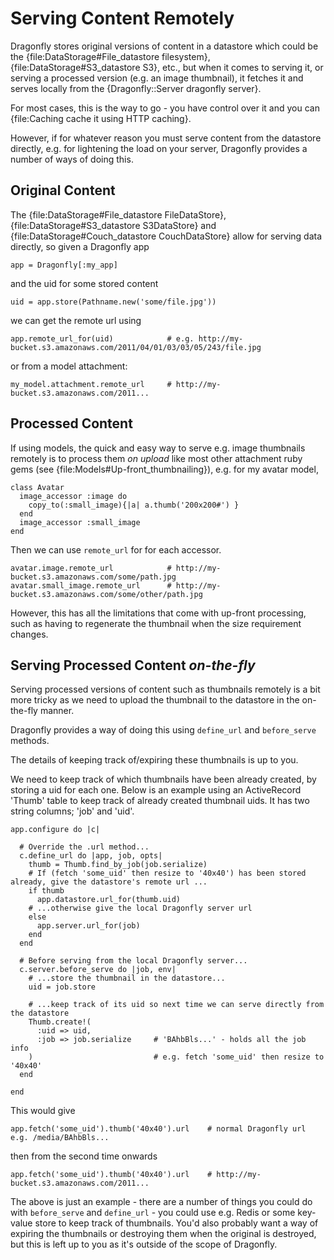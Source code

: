 Serving Content Remotely
========================

Dragonfly stores original versions of content in a datastore which could be the {file:DataStorage#File\_datastore filesystem},
{file:DataStorage#S3\_datastore S3}, etc., but when it comes to serving it, or serving a processed version
(e.g. an image thumbnail), it fetches it and serves locally from the {Dragonfly::Server dragonfly server}.

For most cases, this is the way to go - you have control over it and you can {file:Caching cache it using HTTP caching}.

However, if for whatever reason you must serve content from the datastore directly, e.g. for lightening the load on your server, Dragonfly
provides a number of ways of doing this.

Original Content
----------------
The {file:DataStorage#File\_datastore FileDataStore}, {file:DataStorage#S3\_datastore S3DataStore} and
{file:DataStorage#Couch\_datastore CouchDataStore} allow for serving data directly, so given a Dragonfly app

    app = Dragonfly[:my_app]

and the uid for some stored content

    uid = app.store(Pathname.new('some/file.jpg'))

we can get the remote url using

    app.remote_url_for(uid)            # e.g. http://my-bucket.s3.amazonaws.com/2011/04/01/03/03/05/243/file.jpg

or from a model attachment:

    my_model.attachment.remote_url     # http://my-bucket.s3.amazonaws.com/2011...

Processed Content
-----------------
If using models, the quick and easy way to serve e.g. image thumbnails remotely is to process them _on upload_
like most other attachment ruby gems (see {file:Models#Up-front_thumbnailing}),
e.g. for my avatar model,

    class Avatar
      image_accessor :image do
        copy_to(:small_image){|a| a.thumb('200x200#') }
      end
      image_accessor :small_image
    end

Then we can use `remote_url` for for each accessor.

    avatar.image.remote_url            # http://my-bucket.s3.amazonaws.com/some/path.jpg
    avatar.small_image.remote_url      # http://my-bucket.s3.amazonaws.com/some/other/path.jpg

However, this has all the limitations that come with up-front processing, such as having to regenerate the thumbnail when the size requirement changes.

Serving Processed Content *on-the-fly*
--------------------------------------
Serving processed versions of content such as thumbnails remotely is a bit more tricky as we need to upload the thumbnail
to the datastore in the on-the-fly manner.

Dragonfly provides a way of doing this using `define_url` and `before_serve` methods.

The details of keeping track of/expiring these thumbnails is up to you.

We need to keep track of which thumbnails have been already created, by storing a uid for each one.
Below is an example using an ActiveRecord 'Thumb' table to keep track of already created thumbnail uids.
It has two string columns; 'job' and 'uid'.

    app.configure do |c|
  
      # Override the .url method...
      c.define_url do |app, job, opts|
        thumb = Thumb.find_by_job(job.serialize)
        # If (fetch 'some_uid' then resize to '40x40') has been stored already, give the datastore's remote url ...
        if thumb
          app.datastore.url_for(thumb.uid)
        # ...otherwise give the local Dragonfly server url
        else
          app.server.url_for(job)
        end
      end

      # Before serving from the local Dragonfly server...
      c.server.before_serve do |job, env|
        # ...store the thumbnail in the datastore...
        uid = job.store
        
        # ...keep track of its uid so next time we can serve directly from the datastore
        Thumb.create!(
          :uid => uid,
          :job => job.serialize     # 'BAhbBls...' - holds all the job info
        )                           # e.g. fetch 'some_uid' then resize to '40x40'
      end
  
    end

This would give

    app.fetch('some_uid').thumb('40x40').url    # normal Dragonfly url e.g. /media/BAhbBls...
    
then from the second time onwards
    
    app.fetch('some_uid').thumb('40x40').url    # http://my-bucket.s3.amazonaws.com/2011...

The above is just an example - there are a number of things you could do with `before_serve` and `define_url` -
you could use e.g. Redis or some key-value store to keep track of thumbnails.
You'd also probably want a way of expiring the thumbnails or destroying them when the original is destroyed, but this
is left up to you as it's outside of the scope of Dragonfly.